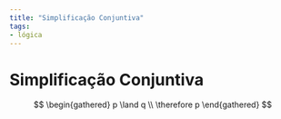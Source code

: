 ```yaml
---
title: "Simplificação Conjuntiva"
tags:
- lógica
---
```

# Simplificação Conjuntiva

$$
\begin{gathered}
	p \land q \\
	\therefore p
\end{gathered}
$$